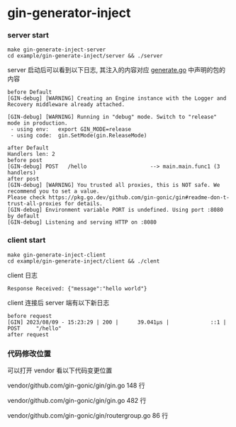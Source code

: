 # gin-generator-inject

### server start

```shell
make gin-generate-inject-server
cd example/gin-generate-inject/server && ./server
```

server 启动后可以看到以下日志, 其注入的内容对应 [generate.go](server%2Fgenerate.go) 中声明的包的内容

```log
before Default
[GIN-debug] [WARNING] Creating an Engine instance with the Logger and Recovery middleware already attached.

[GIN-debug] [WARNING] Running in "debug" mode. Switch to "release" mode in production.
 - using env:   export GIN_MODE=release
 - using code:  gin.SetMode(gin.ReleaseMode)

after Default
Handlers len: 2
before post
[GIN-debug] POST   /hello                    --> main.main.func1 (3 handlers)
after post 
[GIN-debug] [WARNING] You trusted all proxies, this is NOT safe. We recommend you to set a value.
Please check https://pkg.go.dev/github.com/gin-gonic/gin#readme-don-t-trust-all-proxies for details.
[GIN-debug] Environment variable PORT is undefined. Using port :8080 by default
[GIN-debug] Listening and serving HTTP on :8080
```

### client start 

```shell
make gin-generate-inject-client
cd example/gin-generate-inject/client && ./clent
```

client 日志

```
Response Received: {"message":"hello world"}
```

client 连接后 server 端有以下新日志

```
before request
[GIN] 2023/08/09 - 15:23:29 | 200 |      39.041µs |             ::1 | POST     "/hello"
after request
```

### 代码修改位置

可以打开 vendor 看以下代码变更位置

vendor/github.com/gin-gonic/gin/gin.go 148 行

vendor/github.com/gin-gonic/gin/gin.go 482 行

vendor/github.com/gin-gonic/gin/routergroup.go 86 行

